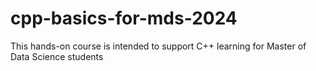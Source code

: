 # cpp-basics-for-mds-2024
This hands-on course is intended to support C++ learning for Master of Data Science students
